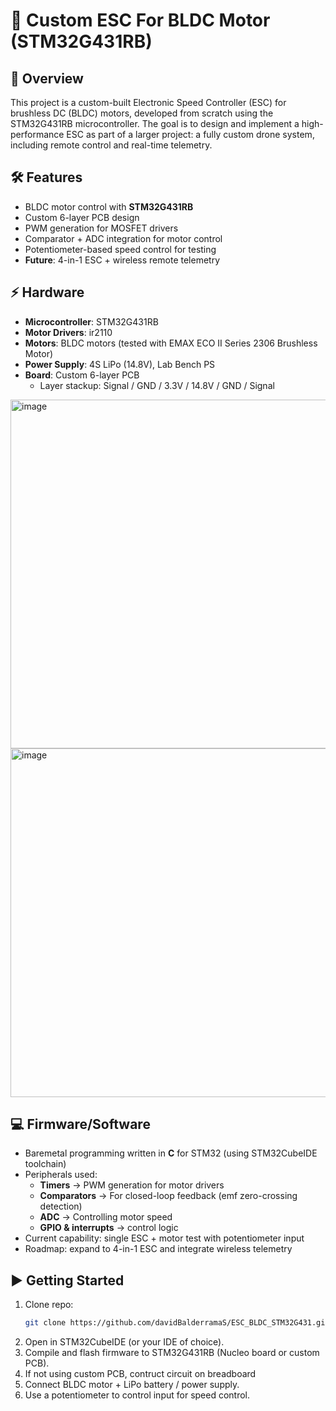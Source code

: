 # 🚀 **Custom ESC For BLDC Motor (STM32G431RB)**

## 📌 Overview
This project is a custom-built Electronic Speed Controller (ESC) for brushless DC (BLDC) motors, developed from scratch using the STM32G431RB microcontroller. The goal is to design and implement a high-performance ESC as part of a larger project: a fully custom drone system, including remote control and real-time telemetry.

## 🛠 Features
- BLDC motor control with **STM32G431RB**
- Custom 6-layer PCB design
- PWM generation for MOSFET drivers
- Comparator + ADC integration for motor control
- Potentiometer-based speed control for testing
- **Future**: 4-in-1 ESC + wireless remote telemetry

## ⚡ Hardware
- **Microcontroller**: STM32G431RB
- **Motor Drivers**: ir2110
- **Motors**: BLDC motors (tested with EMAX ECO II Series 2306 Brushless Motor)  
- **Power Supply**: 4S LiPo (14.8V), Lab Bench PS  
- **Board**: Custom 6-layer PCB  
  - Layer stackup: Signal / GND / 3.3V / 14.8V / GND / Signal  

<img width="720" height="558" alt="image" src="https://github.com/user-attachments/assets/e9f63fd9-c5f1-42a8-a7d7-50ab03eb8ec1" />

<img width="720" height="558" alt="image" src="https://github.com/user-attachments/assets/5eb03023-227d-4d3c-97fa-47defdb01d46" />



## 💻 Firmware/Software
- Baremetal programming written in **C** for STM32 (using STM32CubeIDE toolchain)  
- Peripherals used:
  - **Timers** → PWM generation for motor drivers
  - **Comparators** → For closed-loop feedback (emf zero-crossing detection)
  - **ADC** → Controlling motor speed  
  - **GPIO & interrupts** → control logic  
- Current capability: single ESC + motor test with potentiometer input  
- Roadmap: expand to 4-in-1 ESC and integrate wireless telemetry

## ▶️ Getting Started
1. Clone repo:
   ```bash
   git clone https://github.com/davidBalderramaS/ESC_BLDC_STM32G431.git
2. Open in STM32CubeIDE (or your IDE of choice).
3. Compile and flash firmware to STM32G431RB (Nucleo board or custom PCB).
4. If not using custom PCB, contruct circuit on breadboard 
5. Connect BLDC motor + LiPo battery / power supply.
6. Use a potentiometer to control input for speed control.





